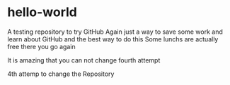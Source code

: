 # hello-world
A testing repository to try GitHub
Again just a way to save some work and learn about
GitHub and the best way to do this
Some lunchs are actually free
there you go again

It is amazing that you can not change
fourth attempt

4th attemp to change the Repository

